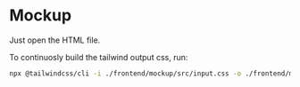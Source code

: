# Mockup

Just open the HTML file.

To continuosly build the tailwind output css, run:

```bash
npx @tailwindcss/cli -i ./frontend/mockup/src/input.css -o ./frontend/mockup/src/output.css --watch
```
